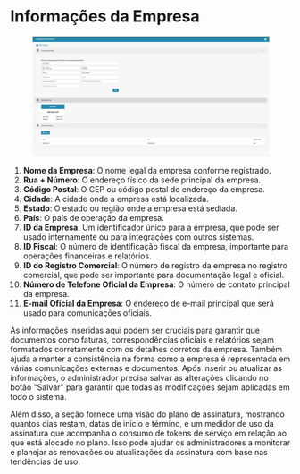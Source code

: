 # Informações da Empresa

<figure><img src="../../../.gitbook/assets/Bildschirmfoto 2024-05-08 um 08.18.42.png" alt=""><figcaption></figcaption></figure>

1. **Nome da Empresa**: O nome legal da empresa conforme registrado.
2. **Rua + Número**: O endereço físico da sede principal da empresa.
3. **Código Postal**: O CEP ou código postal do endereço da empresa.
4. **Cidade**: A cidade onde a empresa está localizada.
5. **Estado**: O estado ou região onde a empresa está sediada.
6. **País**: O país de operação da empresa.
7. **ID da Empresa**: Um identificador único para a empresa, que pode ser usado internamente ou para integrações com outros sistemas.
8. **ID Fiscal**: O número de identificação fiscal da empresa, importante para operações financeiras e relatórios.
9. **ID do Registro Comercial**: O número de registro da empresa no registro comercial, que pode ser importante para documentação legal e oficial.
10. **Número de Telefone Oficial da Empresa**: O número de contato principal da empresa.
11. **E-mail Oficial da Empresa**: O endereço de e-mail principal que será usado para comunicações oficiais.

As informações inseridas aqui podem ser cruciais para garantir que documentos como faturas, correspondências oficiais e relatórios sejam formatados corretamente com os detalhes corretos da empresa. Também ajuda a manter a consistência na forma como a empresa é representada em várias comunicações externas e documentos. Após inserir ou atualizar as informações, o administrador precisa salvar as alterações clicando no botão "Salvar" para garantir que todas as modificações sejam aplicadas em todo o sistema.

Além disso, a seção fornece uma visão do plano de assinatura, mostrando quantos dias restam, datas de início e término, e um medidor de uso da assinatura que acompanha o consumo de tokens de serviço em relação ao que está alocado no plano. Isso pode ajudar os administradores a monitorar e planejar as renovações ou atualizações da assinatura com base nas tendências de uso.
